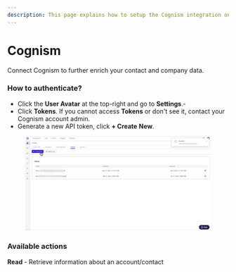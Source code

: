 ```yaml
---
description: This page explains how to setup the Cognism integration on Cargo.
---
```


# Cognism

Connect Cognism to further enrich your contact and company data.

### How to authenticate?

* Click the **User Avatar** at the top-right and go to **Settings**.-
* Click **Tokens**. If you cannot access **Tokens** or don't see it, contact your Cognism account admin.
* Generate a new API token, click **+ Create** **New**.

<figure><img src="../.gitbook/assets/Screenshot 2023-05-08 at 1.19.03 PM.png" alt=""><figcaption></figcaption></figure>

### Available actions

**Read** - Retrieve information about an account/contact
